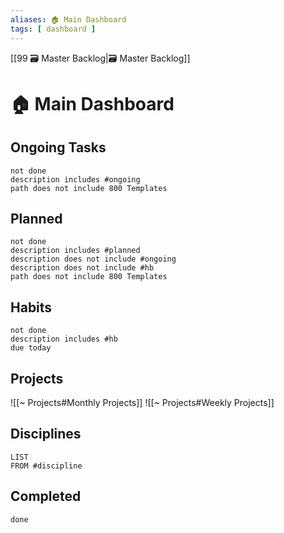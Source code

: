 ```yaml
---
aliases: 🏠 Main Dashboard
tags: [ dashboard ]
---
```

[[99 🗃️ Master Backlog|🗃️ Master Backlog]]
# 🏠 Main Dashboard
## Ongoing Tasks
```tasks
not done 
description includes #ongoing
path does not include 800 Templates
```

## Planned
```tasks
not done 
description includes #planned
description does not include #ongoing
description does not include #hb
path does not include 800 Templates
```
## Habits
```tasks
not done
description includes #hb
due today
```

## Projects
![[~ Projects#Monthly Projects]]
![[~ Projects#Weekly Projects]]

## Disciplines
```dataview
LIST
FROM #discipline 
```

## Completed
```tasks
done
```